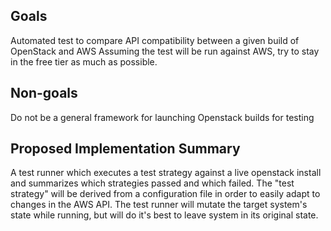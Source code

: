 ## Goals

Automated test to compare API compatibility between a given build of OpenStack and AWS
Assuming the test will be run against AWS, try to stay in the free tier as much as possible.

## Non-goals

Do not be a general framework for launching Openstack builds for testing

## Proposed Implementation Summary

A test runner which executes a test strategy against a live openstack install and summarizes which  strategies passed and which failed.
The "test strategy" will be derived from a configuration file in order to easily adapt to changes in the AWS API.
The test runner will mutate the target system's state while running, but will do it's best to leave system in its original state.
